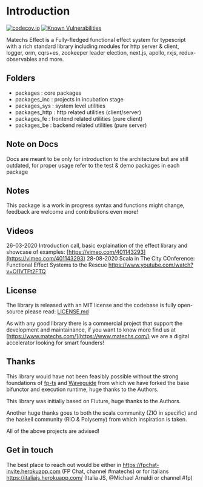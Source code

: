 # Introduction

[![codecov.io](http://codecov.io/github/mikearnaldi/matechs-effect/coverage.svg?branch=master)](http://codecov.io/github/mikearnaldi/matechs-effect) [![Known Vulnerabilities](https://snyk.io/test/github/Matechs-Garage/matechs-effect/badge.svg)](https://snyk.io/test/github/Matechs-Garage/{matechs-effect})

Matechs Effect is a Fully-fledged functional effect system for typescript with a rich standard library including modules for http server & client, logger, orm, cqrs+es, zookeeper leader election, next.js, apollo, rxjs, redux-observables and more.

## Folders
* packages : core packages
* packages_inc : projects in incubation stage
* packages_sys : system level utilities
* packages_http : http related utilities (client/server)
* packages_fe : frontend related utilities (pure client)
* packages_be : backend related utilities (pure server)

## Note on Docs
Docs are meant to be only for introduction to the architecture but are still outdated, for proper usage refer to the test & demo packages in each package

## Notes

This package is a work in progress syntax and functions might change, feedback are welcome and contributions even more!

## Videos
26-03-2020 Introduction call, basic explaination of the effect library and showcase of examples:
[https://vimeo.com/401143293](https://vimeo.com/401143293)
28-08-2020 Scala in The City COnference: Functional Effect Systems to the Rescue https://www.youtube.com/watch?v=Ol1VTFt2FTQ

## License
The library is released with an MIT license and the codebase is fully open-source please read: 
[LICENSE.md](https://github.com/mikearnaldi/matechs-effect/blob/master/LICENSE.md)

As with any good library there is a commercial project that support the development and maintainance, if you want to know more find us at [https://www.matechs.com/](https://www.matechs.com/) we are a digital accelerator looking for smart founders!

## Thanks

This library would have not been feasibly possible without the strong foundations of [fp-ts](https://github.com/gcanti/fp-ts) and [Waveguide](https://github.com/rzeigler/waveguide) from which we have forked the base bifunctor and execution runtime, huge thanks to the Authors.

This library was initially based on Fluture, huge thanks to the Authors.

Another huge thanks goes to both the scala community (ZIO in specific) and the haskell community (RIO & Polysemy) from which inspiration is taken.

All of the above projects are advised!

## Get in touch
The best place to reach out would be either in https://fpchat-invite.herokuapp.com (FP Chat, channel #matechs) or for italians https://italiajs.herokuapp.com/ (Italia JS, @Michael Arnaldi or channel #fp)
